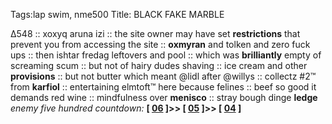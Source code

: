 Tags:lap swim, nme500
Title: BLACK FAKE MARBLE
  
∆548 :: xoxyq aruna izi :: the site owner may have set **restrictions** that prevent you from accessing the site :: **oxmyran** and tolken and zero fuck ups :: then ishtar fredag leftovers and pool :: which was **brilliantly** empty of screaming scum :: but not of hairy dudes shaving :: ice cream and other **provisions** :: but not butter which meant @lidl after @willys :: collectz #2™ from **karfiol** :: entertaining elmtoft™ here because felines :: beef so good it demands red wine :: mindfulness over **menisco** :: stray bough dinge **ledge**  
_enemy five hundred countdown:_  **[ [06](https://www.allmusic.com/album/different-class-mw0000182602) ]>> [ [05](https://www.allmusic.com/album/the-velvet-underground-nico-mw0001955423) ]>> [ [04](https://www.allmusic.com/album/is-this-it-mw0000661994) ]**  
